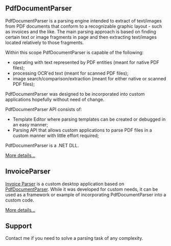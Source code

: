 ## PdfDocumentParser

PdfDocumentParser is a parsing engine intended to extract of text/images from PDF documents that conform to a recognizable graphic layout - such as invoices and the like. The main parsing approach is based on finding certain text or image fragments in page and then extracting text/images located relatively to those fragments.

Within this scope PdfDocumentParser is capable of the following:
- operating with text represented by PDF entities (meant for native PDF files);
- processing OCR'ed text (meant for scanned PDF files);
- image search/comparison/extraction (meant for either native or scanned PDF files);

PdfDocumentParser was designed to be incorporated into custom applications hopefully without need of change.

PdfDocumentParser API consists of:
- Template Editor where parsing templates can be created or debugged in an easy manner;
- Parsing API that allows custom applications to parse PDF files in a custom manner with little effort required;

PdfDocumentParser is a .NET DLL.

[More details...](https://sergeystoyan.github.io/PdfDocumentParser/)

## InvoiceParser
[Invoice Parser](https://github.com/sergeystoyan/PdfDocumentParser/tree/lib%2Bcustomization/InvoiceParser) is a custom desktop application based on [PdfDocumentParser](https://github.com/sergeystoyan/PdfDocumentParser). While it was developed for custom needs, it can be used as a framework or example of incorporating PdfDocumentParser into a custom code.

[More details...](https://sergeystoyan.github.io/PdfDocumentParser/#6)

## Support
Contact me if you need to solve a parsing task of any complexity.

